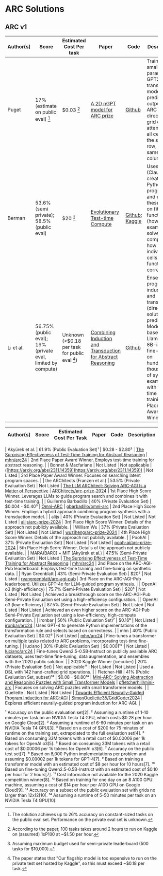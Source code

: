 # ARC Solutions

## ARC v1

| Author(s) | Score | Estimated Cost Per task | Paper | Code | Description |
| --------- | ----- | ----------------------- | ----- | ---- | ----------- |
| Puget | 17% (estimate on public eval) [^1] | $0.03 [^2] | [A 2D nGPT model for ARC prize](https://github.com/jfpuget/ARC-AGI-Challenge-2024/blob/main/arc.pdf) | [Github](https://github.com/jfpuget/ARC-AGI-Challenge-2024/) | Trains a small (42M params; GPT2-like) transformer model to predict output of ARC tasks directly. A grid cell attends to all cells in the same row, and the same column. |
| Berman | 53.6% (semi private); 58.5% (public eval) | $20 [^3] | [Evolutionary Test-time Compute](https://jeremyberman.substack.com/p/how-i-got-a-record-536-on-arc-agi) | [Github](https://github.com/jerber/arc_agi); [Kaggle](https://www.kaggle.com/code/jerber/jeremy-arc) | Uses LLMs (Claude) to create Python programs and evolves these based on fitness function (how many examples solved completely; how many individual cells the function got correct). |
| Li et al. | 56.75% (public eval); 19% (private eval, limited by compute) | Unknown (>$0.18 per task for public eval [^4]) |[Combining Induction and Transduction for Abstract Reasoning](https://arxiv.org/abs/2411.02272) | [Github](https://github.com/xu3kev/BARC) | Ensembles program induction and transduction (direct solution prediction). Models based on Llama3.1-8B-instruct fine-tuned on hundreds of thousands of synthetic examples, with test-time training. 1st Place Paper Award Winner |

| Author(s) | Score | Estimated Cost Per Task | Paper | Code | Description |
|---|---|---|---|---|---|

| Akyürek et al. | 61.9% (Public Evaluation Set)¹ | $0.28 - $2.80² | [The Surprising Effectiveness of Test-Time Training for Abstract Reasoning](https://arxiv.org/abs/2411.07279) | [mhn/arc24](https://github.com/mhn/arc24) | 2nd Place Paper Award Winner. Employs test-time training for abstract reasoning. |
| Bonnet & Macfarlane | Not Listed | Not applicable |([https://arxiv.org/abs/2311.14359](https://arxiv.org/abs/2311.14359)) | Not Listed | 3rd Place Paper Award Winner. Focuses on searching latent program spaces. |
| the ARChitects (Franzen et al.) | 53.5% (Private Evaluation Set) | Not Listed | [The LLM ARChitect: Solving ARC-AGI Is a Matter of Perspective](https://arxiv.org/abs/2412.04604v2) | [ARChitects/arc-prize-2024](https://github.com/ARChitects/arc-prize-2024) | 1st Place High Score Winner. Leverages LLMs to guide program search and combines it with test-time training. |
| Guillermo Barbadillo | 40% (Private Evaluation Set) | $0.004 - $0.40³ | [Omni-ARC](https://arxiv.org/abs/2412.04604v2) | [gbarbadillo/omni-arc](https://github.com/gbarbadillo/omni-arc) | 2nd Place High Score Winner. Employs a hybrid approach combining program synthesis with a transduction model. |
| alijs | 40% (Private Evaluation Set) | Not Listed | Not Listed | [alijs/arc-prize-2024](https://github.com/alijs/arc-prize-2024) | 3rd Place High Score Winner. Details of the approach not publicly available. |
| William Wu | 37% (Private Evaluation Set) | Not Listed | Not Listed | [wuziheng/arc-prize-2024](https://github.com/wuziheng/arc-prize-2024) | 4th Place High Score Winner. Details of the approach not publicly available. |
| PoohAI | 37% (Private Evaluation Set) | Not Listed | Not Listed | [pooh-ai/arc-prize-2024](https://github.com/pooh-ai/arc-prize-2024) | 5th Place High Score Winner. Details of the approach not publicly available. |
| MARA(BARC) + MIT (Akyürek et al.) | 47.5% (Semi-Private Evaluation Set) | Not Listed | [The Surprising Effectiveness of Test-Time Training for Abstract Reasoning](https://arxiv.org/abs/2311.11394) | [mhn/arc24](https://github.com/mhn/arc24) | 2nd Place on the ARC-AGI-Pub leaderboard. Employs test-time training and fine-tuning on synthetic data. |
| Ryan Greenblatt | 43% (Semi-Private Evaluation Set) | $20⁵ | Not Listed | [ryangreenblatt/arc-agi-pub](https://github.com/ryangreenblatt/arc-agi-pub) | 3rd Place on the ARC-AGI-Pub leaderboard. Utilizes GPT-4o for LLM-guided program synthesis. |
| OpenAI o3 (high-efficiency) | 75.7% (Semi-Private Evaluation Set) | $20⁶ | Not Listed | Not Listed | Achieved a breakthrough score on the ARC-AGI-Pub Semi-Private Evaluation set using a high-efficiency configuration. |
| OpenAI o3 (low-efficiency) | 87.5% (Semi-Private Evaluation Set) | Not Listed | Not Listed | Not Listed | Achieved an even higher score on the ARC-AGI-Pub Semi-Private Evaluation set using a low-efficiency, high-compute configuration. |
| ironbar | 50% (Public Evaluation Set)⁷ | $0.16⁸ | Not Listed | [ironbar/arc24](https://github.com/ironbar/arc24) | Uses GPT-4 to generate Python implementations of the transformation rule and selects based on correctness. |
| mhn | 40% (Public Evaluation Set) | $0.02⁹ | Not Listed | [mhn/arc24](https://github.com/mhn/arc24) | Fine-tunes a transformer on multiple tasks related to ARC problems, incorporating test-time fine-tuning. |
| luciano | 30% (Public Evaluation Set) | $0.0001¹⁰ | Not Listed | [luciano/arc24](https://github.com/luciano/arc24) | Fine-tunes Qwen2.5-0.5B-Instruct on publicly available ARC datasets, uses test-time fine-tuning, data augmentation, and ensembles with the 2020 public solution. |
| 2020 Kaggle Winner (icecuber) | 20% (Private Evaluation Set) | Not applicable¹¹ | Not Listed | Not Listed | Used a DSL with 142 hand-crafted grid operations. |
| Fletcher-Hill | 41% (Public Evaluation Set, subset)¹³ | $0.08 - $0.80¹⁴ | [Mini-ARC: Solving Abstraction and Reasoning Puzzles with Small Transformer Models](https://arxiv.org/abs/2412.04604) | [pfletcherhill/mini-arc](https://github.com/pfletcherhill/mini-arc) | Focuses on solving ARC puzzles with small transformer models. |
| Ouellette | Not Listed | Not Listed | [Towards Efficient Neurally-Guided Program Induction for ARC-AGI](https://arxiv.org/abs/2411.17708) | [SimonOuellette35/GridCoder2024](https://github.com/SimonOuellette35/GridCoder2024) | Explores efficient neurally-guided program induction for ARC-AGI. |

[^1]: The solution achieves up to 26% accuracy on constant-sized tasks on the public eval set. Performance on the private eval set is unknown. 
[^2]: According to the paper, 100 tasks takes around 2 hours to run on Kaggle on (assumed) 1xP100 at ~$1.50 per hour.
[^3]: Assuming maximum budget used for semi-private leaderboard (500 tasks for $10,000).
[^4]: The paper states that "Our flagship model is too expensive to run on the private test set hosted by Kaggle", so this must exceed ~$0.18 per task.

¹ Accuracy on the public evaluation set[2].
² Assuming a runtime of 1-10 minutes per task on an NVIDIA Tesla T4 GPU, which costs $0.28 per hour on Google Cloud[2].
³ Assuming a runtime of 6-60 minutes per task on an NVIDIA Tesla T4 GPU[3].
⁴ Based on a cost of $200 for 75 minutes of runtime on the training set, extrapolated to the full evaluation set[4].
⁵ Based on consuming 33M tokens with a retail cost of $0.00006 per 1k tokens for OpenAI o3[5].
⁶ Based on consuming 33M tokens with a retail cost of $0.00006 per 1k tokens for OpenAI o3[6].
⁷ Accuracy on the public test set[7].
⁸ Based on 8,000 Python implementations per problem and assuming $0.00002 per 1k tokens for GPT-4[7].
⁹ Based on training a transformer model with an estimated cost of $8 per hour for 10 hours[7].
¹⁰ Based on fine-tuning Qwen2.5-0.5B-Instruct with an estimated cost of $0.10 per hour for 2 hours[7].
¹¹ Cost information not available for the 2020 Kaggle competition winner[8].
¹² Based on training for one day on an 8 A100 GPU machine, assuming a cost of $14 per hour per A100 GPU on Google Cloud[9].
¹³ Accuracy on a subset of the public evaluation set with grids no larger than 12x12[10].
¹⁴ Assuming a runtime of 5-50 minutes per task on an NVIDIA Tesla T4 GPU[10].

